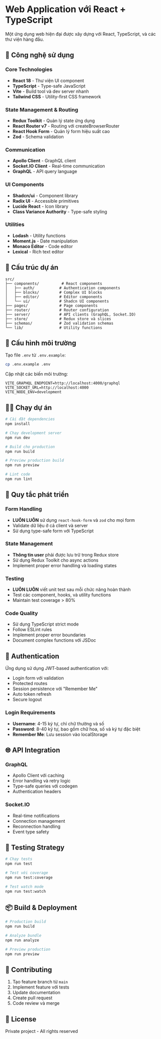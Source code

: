 # Web Application với React + TypeScript

Một ứng dụng web hiện đại được xây dựng với React, TypeScript, và các thư viện hàng đầu.

## 🚀 Công nghệ sử dụng

### Core Technologies
- **React 18** - Thư viện UI component
- **TypeScript** - Type-safe JavaScript
- **Vite** - Build tool và dev server nhanh
- **Tailwind CSS** - Utility-first CSS framework

### State Management & Routing
- **Redux Toolkit** - Quản lý state ứng dụng
- **React Router v7** - Routing với createBrowserRouter
- **React Hook Form** - Quản lý form hiệu suất cao
- **Zod** - Schema validation

### Communication
- **Apollo Client** - GraphQL client
- **Socket.IO Client** - Real-time communication
- **GraphQL** - API query language

### UI Components
- **Shadcn/ui** - Component library
- **Radix UI** - Accessible primitives
- **Lucide React** - Icon library
- **Class Variance Authority** - Type-safe styling

### Utilities
- **Lodash** - Utility functions
- **Moment.js** - Date manipulation
- **Monaco Editor** - Code editor
- **Lexical** - Rich text editor

## 📁 Cấu trúc dự án

```
src/
├── components/          # React components
│   ├── auth/           # Authentication components
│   ├── blocks/         # Complex UI blocks
│   ├── editor/         # Editor components
│   └── ui/             # Shadcn UI components
├── pages/              # Page components
├── router/             # Router configuration
├── server/             # API clients (GraphQL, Socket.IO)
├── store/              # Redux store và slices
├── schemas/            # Zod validation schemas
└── lib/                # Utility functions
```

## 🔧 Cấu hình môi trường

Tạo file `.env` từ `.env.example`:

```bash
cp .env.example .env
```

Cập nhật các biến môi trường:
```env
VITE_GRAPHQL_ENDPOINT=http://localhost:4000/graphql
VITE_SOCKET_URL=http://localhost:4000
VITE_NODE_ENV=development
```

## 🏃‍♂️ Chạy dự án

```bash
# Cài đặt dependencies
npm install

# Chạy development server
npm run dev

# Build cho production
npm run build

# Preview production build
npm run preview

# Lint code
npm run lint
```

## 📝 Quy tắc phát triển

### Form Handling
- **LUÔN LUÔN** sử dụng `react-hook-form` và `zod` cho mọi form
- Validate dữ liệu ở cả client và server
- Sử dụng type-safe form với TypeScript

### State Management
- **Thông tin user** phải được lưu trữ trong Redux store
- Sử dụng Redux Toolkit cho async actions
- Implement proper error handling và loading states

### Testing
- **LUÔN LUÔN** viết unit test sau mỗi chức năng hoàn thành
- Test các component, hooks, và utility functions
- Maintain test coverage > 80%

### Code Quality
- Sử dụng TypeScript strict mode
- Follow ESLint rules
- Implement proper error boundaries
- Document complex functions với JSDoc

## 🔐 Authentication

Ứng dụng sử dụng JWT-based authentication với:
- Login form với validation
- Protected routes
- Session persistence với "Remember Me"
- Auto token refresh
- Secure logout

### Login Requirements
- **Username**: 4-15 ký tự, chỉ chữ thường và số
- **Password**: 8-40 ký tự, bao gồm chữ hoa, số và ký tự đặc biệt
- **Remember Me**: Lưu session vào localStorage

## 🌐 API Integration

### GraphQL
- Apollo Client với caching
- Error handling và retry logic
- Type-safe queries với codegen
- Authentication headers

### Socket.IO
- Real-time notifications
- Connection management
- Reconnection handling
- Event type safety

## 🧪 Testing Strategy

```bash
# Chạy tests
npm run test

# Test với coverage
npm run test:coverage

# Test watch mode
npm run test:watch
```

## 📦 Build & Deployment

```bash
# Production build
npm run build

# Analyze bundle
npm run analyze

# Preview production
npm run preview
```

## 🤝 Contributing

1. Tạo feature branch từ `main`
2. Implement feature với tests
3. Update documentation
4. Create pull request
5. Code review và merge

## 📄 License

Private project - All rights reserved
